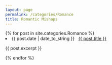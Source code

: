 ```yaml
---
layout: page
permalink: /categories/Romance
title: Romantic Mishaps
---
```


<div class="categoryContainer">
  {% for post in site.categories.Romance %}
  <li>
    <span>{{ post.date | date_to_string }}</span> &nbsp; <a href="{{ post.url }}">{{ post.title }}</a>
    <article class="archive-item">
      <p>{{ post.excerpt }}</p>
    </article>
  </li>
  {% endfor %}
</div>